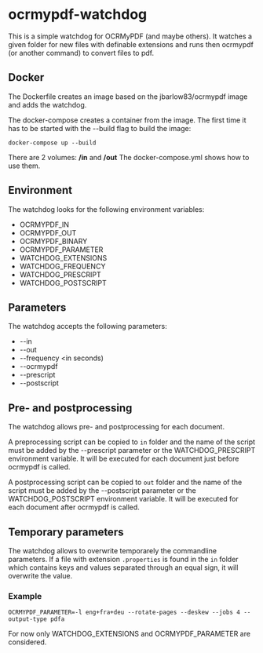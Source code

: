 # ocrmypdf-watchdog

This is a simple watchdog for OCRMyPDF (and maybe others). It watches a given folder for new files with definable extensions and runs then ocrmypdf (or another command) to convert files to pdf.

## Docker

The Dockerfile creates an image based on the jbarlow83/ocrmypdf image and adds the watchdog.

The docker-compose creates a container from the image. The first time it has to be started with the --build flag to build the image:

    docker-compose up --build
 
 There are 2 volumes: <b>/in</b> and <b>/out</b>
 The docker-compose.yml shows how to use them.
 
 ## Environment
 
The watchdog looks for the following environment variables:
 
* OCRMYPDF_IN
* OCRMYPDF_OUT
* OCRMYPDF_BINARY
* OCRMYPDF_PARAMETER
* WATCHDOG_EXTENSIONS
* WATCHDOG_FREQUENCY
* WATCHDOG_PRESCRIPT
* WATCHDOG_POSTSCRIPT

## Parameters

The watchdog accepts the following parameters:

* --in <in-path>
* --out <out-path>
* --frequency <in seconds)
* --ocrmypdf <path and name of the executable>
* --prescript <name of script>
* --postscript <name of script>

## Pre- and postprocessing

The watchdog allows pre- and postprocessing for each document.

A preprocessing script can be copied to ```in``` folder and the name of the script must be added by the --prescript parameter or the WATCHDOG_PRESCRIPT environment variable. It will be executed for each document just before ocrmypdf is called.

A postprocessing script can be copied to ```out``` folder and the name of the script must be added by the --postscript parameter or the WATCHDOG_POSTSCRIPT environment variable. It will be executed for each document after ocrmypdf is called.

## Temporary parameters

The watchdog allows to overwrite temporarely the commandline parameters. If a file with extension ```.properties``` is found in the ```in``` folder which contains keys and values separated through an equal sign, it will overwrite the value.

### Example
```OCRMYPDF_PARAMETER=-l eng+fra+deu --rotate-pages --deskew --jobs 4 --output-type pdfa```

For now only WATCHDOG_EXTENSIONS and OCRMYPDF_PARAMETER are considered.
